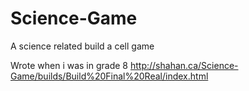 # Science-Game

A science related build a cell game 

Wrote when i was in grade 8
http://shahan.ca/Science-Game/builds/Build%20Final%20Real/index.html
